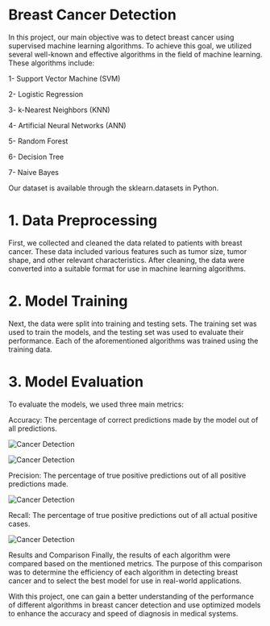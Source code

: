 # Breast Cancer Detection

In this project, our main objective was to detect breast cancer using supervised machine learning algorithms. To achieve this goal, we utilized several well-known and effective algorithms in the field of machine learning. These algorithms include:

1- Support Vector Machine (SVM)

2- Logistic Regression

3- k-Nearest Neighbors (KNN)

4- Artificial Neural Networks (ANN)

5- Random Forest

6- Decision Tree

7- Naive Bayes


Our dataset is available through the sklearn.datasets in Python.
# 1. Data Preprocessing
First, we collected and cleaned the data related to patients with breast cancer. These data included various features such as tumor size, tumor shape, and other relevant characteristics. After cleaning, the data were converted into a suitable format for use in machine learning algorithms.

# 2. Model Training
Next, the data were split into training and testing sets. The training set was used to train the models, and the testing set was used to evaluate their performance. Each of the aforementioned algorithms was trained using the training data.

# 3. Model Evaluation
To evaluate the models, we used three main metrics:

Accuracy: The percentage of correct predictions made by the model out of all predictions.

![Cancer Detection](https://github.com/MohammadMardi/BreastCancerDetection/blob/main/Train%20Accuracy.png)

![Cancer Detection](https://github.com/MohammadMardi/BreastCancerDetection/blob/main/Test%20Accuracy.png)


Precision: The percentage of true positive predictions out of all positive predictions made.

![Cancer Detection](https://github.com/MohammadMardi/BreastCancerDetection/blob/main/Precision.png)

Recall: The percentage of true positive predictions out of all actual positive cases.

![Cancer Detection](https://github.com/MohammadMardi/BreastCancerDetection/blob/main/Recall.png)


Results and Comparison
Finally, the results of each algorithm were compared based on the mentioned metrics. The purpose of this comparison was to determine the efficiency of each algorithm in detecting breast cancer and to select the best model for use in real-world applications.

With this project, one can gain a better understanding of the performance of different algorithms in breast cancer detection and use optimized models to enhance the accuracy and speed of diagnosis in medical systems.


